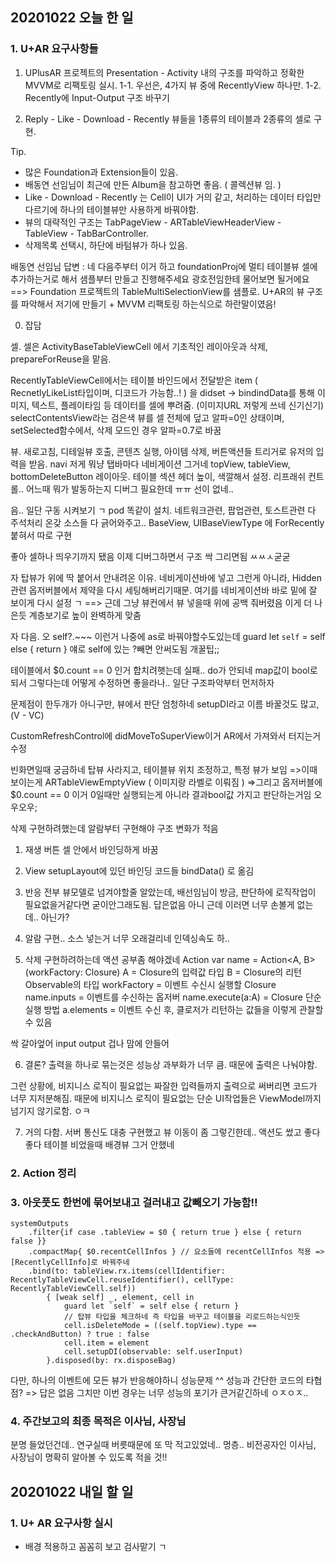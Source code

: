 ## 20201022 오늘 한 일
### 1. U+AR 요구사항들
1. UPlusAR 프로젝트의 Presentation - Activity 내의 구조를 파악하고 정확한 MVVM로 리팩토링 실시.
    1-1. 우선은, 4가지 뷰 중에 RecentlyView 하나만.
    1-2. Recently에 Input-Output 구조 바꾸기

2. Reply - Like - Download - Recently 뷰들을 1종류의 테이블과 2종류의 셀로 구현.

Tip. 
+ 많은 Foundation과 Extension들이 있음.
+ 배동연 선임님이 최근에 만든 Album을 참고하면 좋음. ( 콜렉션뷰 임. )
+ Like - Download - Recently 는 Cell이 UI가 거의 같고, 처리하는 데이터 타입만 다르기에 하나의 테이블뷰만 사용하게 바꿔야함.
+ 뷰의 대략적인 구조는 TabPageView - ARTableViewHeaderView - TableView - TabBarController.
+ 삭제목록 선택시, 하단에 바텀뷰가 하나 있음.

배동연 선임님 답변 : 
네 다음주부터 이거 하고 foundationProj에 멀티 테이블뷰 셀에 추가하는거로 해서 샘플부터 만들고 진행해주세요
광호전임한테 물어보면 될거에요
==> Foundation 프로젝트의 TableMultiSelectionView를 샘플로.
U+AR의 뷰 구조를 파악해서 저기에 만들기 + MVVM 리팩토링 하는식으로 하란말이였음!


0. 잡담

셀.
셀은 ActivityBaseTableViewCell 에서 기초적인 레이아웃과 삭제, prepareForReuse을 맡음.

RecentlyTableViewCell에서는 테이블 바인드에서 전달받은 item ( RecnetlyLikeList타입이며, 디코드가 가능함..! )
을 didset -> bindindData를 통해 이미지, 텍스트, 플레이타임 등 데이터를 셀에 뿌려줌. (이미지URL 저렇게 쓰네 신기신기)
selectContentsView라는 검은색 뷰를 셀 전체에 덮고 알파=0인 상태이며, setSelected함수에서, 삭제 모드인 경우 알파=0.7로 바꿈


뷰.
새로고침, 디테일뷰 호출, 콘텐츠 실행, 아이템 삭제, 버튼액션들 트리거로 유저의 입력을 받음.
navi 저게 뭐냥 탭바마다 네비게이션 그거네
topView, tableView, bottomDeleteButton 레이아웃.
테이블 섹션 헤더 높이, 색깔해서 설정.
리프래쉬 컨트롤.. 어느때 뭐가 발동하는지 디버그 필요한데 ㅠㅠ 선이 없네..


음.. 일단 구동 시켜보기 ㄱ 
pod 똑같이 설치.
네트워크관련, 팝업관련, 토스트관련 다 주석처리
온갖 소스들 다 긁어와주고..
BaseView, UIBaseViewType 에 ForRecently 붙혀서 따로 구현

좋아 셀하나 띄우기까지 됐음 이제 디버그하면서 구조 싹 그리면됨 ㅆㅆㅅ굳굳

자 탑뷰가 위에 딱 붙어서 안내려온 이유.
네비게이션바에 넣고 그런게 아니라, Hidden관련 옵저버블에서 제약을 다시 세팅해버리기때문.
여기를 네비게이션바 바로 밑에 잘 보이게 다시 설정 ㄱ
==> 근데 그냥 뷰컨에서 뷰 넣을때 위에 공백 줘버렸음 이게 더 나은듯
계층보기로 높이 완벽하게 맞춤

자 다음.
오 self?.~~~ 이런거 나중에 as로 바꿔야할수도있는데 
guard let `self` = self else { return } 얘로 self에 있는 ?빼면 안써도됨 개꿀팁;;

테이블에서 $0.count == 0 인거 합치려햇는데 실패..
do가 안되네 map값이 bool로 되서 그렇다는데 어떻게 수정하면 좋을라나..
일단 구조파악부터 먼저하자

문제점이 한두개가 아니구만, 뷰에서 판단 엄청하네
setupDI라고 이름 바꿀것도 많고,(V - VC)

CustomRefreshControl에 didMoveToSuperView이거 
AR에서 가져와서 터지는거 수정

빈화면일때 궁금하네
탑뷰 사라지고, 테이블뷰 위치 조정하고, 특정 뷰가 보임
=>이때 보이는게 ARTableViewEmptyView ( 이미지랑 라벨로 이뤄짐 )
=>그리고 옵저버블에 $0.count == 0 이거 0일때만 실행되는게 아니라 결과bool값 가지고 판단하는거임 오우오우;

삭제 구현하려했는데 알람부터 구현해야 구조 변화가 적음


1. 재생 버튼 셀 안에서 바인딩하게 바꿈

2. View setupLayout에 있던 바인딩 코드들 bindData() 로 옮김

3. 반응 전부 뷰모델로 넘겨야할줄 알았는데, 배선임님이 방금, 판단하에 로직작업이 필요없을거같다면 굳이안그래도됨. 답은없음
아니 근데 이러면 너무 손볼게 없는데.. 아닌가?

4. 알람 구현.. 소스 넣는거 너무 오래걸리네 인덱싱속도 하..

5. 삭제 구현하려하는데 액션 공부좀 해야겠네
Action
var name = Action<A, B>(workFactory: Closure)
A = Closure의 입력값 타입
B = Closure의 리턴Observable의 타입
workFactory = 이벤트 수신시 실행할 Closure
name.inputs = 이벤트를 수신하는 옵저버
name.execute(a:A) = Closure 단순 실행 방법
a.elements = 이벤트 수신 후, 클로저가 리턴하는 값들을 이렇게 관찰할 수 있음

싹 갈아엎어 input output 겁나 맘에 안들어

6. 결론?
출력을 하나로 묶는것은 성능상 과부화가 너무 큼.
때문에 출력은 나눠야함.

그런 상황에, 비지니스 로직이 필요없는 짜잘한 입력들까지
출력으로 써버리면 코드가 너무 지저분해짐.
때문에 비지니스 로직이 필요없는 단순 UI작업들은 ViewModel까지 넘기지 않기로함.
ㅇㅋ

7. 거의 다함. 서버 통신도 대충 구현했고
뷰 이동이 좀 그렇긴한데.. 액션도 썼고 좋다좋다
테이블 비었을때 배경뷰 그거 안했네

### 2. Action 정리


### 3. 아웃풋도 한번에 묶어보내고 걸러내고 값빼오기 가능함!!
~~~
systemOutputs
    .filter{if case .tableView = $0 { return true } else { return false }}
    .compactMap{ $0.recentCellInfos } // 요소들에 recentCellInfos 적용 => [RecentlyCellInfo]로 바꿔주네
    .bind(to: tableView.rx.items(cellIdentifier: RecentlyTableViewCell.reuseIdentifier(), cellType: RecentlyTableViewCell.self))
        { [weak self] _, element, cell in
            guard let `self` = self else { return }
            // 탑뷰 타입을 체크하네 즉 타입을 바꾸고 테이블을 리로드하는식인듯
            cell.isDeleteMode = ((self.topView).type == .checkAndButton) ? true : false
            cell.item = element
            cell.setupDI(observable: self.userInput)
        }.disposed(by: rx.disposeBag)
~~~
다만, 하나의 이벤트에 모든 뷰가 반응해야하니 성능문제 ^^
성능과 간단한 코드의 타협점? => 답은 없음
그치만 이번 경우는 너무 성능의 포기가 큰거같긴하네 ㅇㅈㅇㅈ..

### 4. 주간보고의 최종 목적은 이사님, 사장님
분명 들었던건데.. 연구실때 버릇때문에 또 막 적고있었네.. 멍층..
비전공자인 이사님, 사장님이 명확히 알아볼 수 있도록 적을 것!!

## 20201022 내일 할 일
### 1. U+ AR 요구사항 실시
- 배경 적용하고 꼼꼼히 보고 검사맡기 ㄱ
